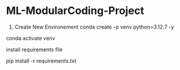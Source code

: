 # ML-ModularCoding-Project
1. Create New Environement
conda create -p venv python=3.12.7 -y

conda activate venv

install requirements file

pip install -r requirements.txt



